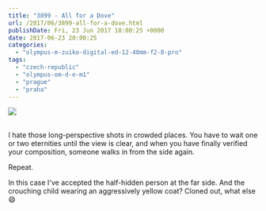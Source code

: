 ```yaml
---
title: "3899 - All for a Dove"
url: /2017/06/3899-all-for-a-dove.html
publishDate: Fri, 23 Jun 2017 18:00:25 +0000
date: 2017-06-23 20:00:25
categories: 
  - "olympus-m-zuiko-digital-ed-12-40mm-f2-8-pro"
tags: 
  - "czech-republic"
  - "olympus-om-d-e-m1"
  - "prague"
  - "praha"
---
```

<div class="container">
<div class="center"><a target="_blank" href="https://d25zfm9zpd7gm5.cloudfront.net/1200x1200/2016/20161025_141355-Edit_lr.jpg"><img class="webfeedsFeaturedVisual" src="https://d25zfm9zpd7gm5.cloudfront.net/0600x0600/2016/20161025_141355-Edit_lr.jpg" /></a></div>
</div>
<br />

I hate those long-perspective shots in crowded places. You have to wait one or two eternities until the view is clear, and when you have finally verified your composition, someone walks in from the side again.

Repeat.

In this case I've accepted the half-hidden person at the far side. And the crouching child wearing an aggressively yellow coat? Cloned out, what else 😄
